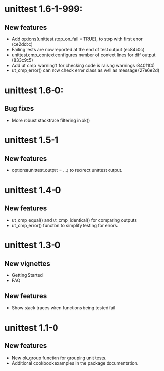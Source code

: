 # unittest 1.6-1-999:

## New features

* Add options(unittest.stop_on_fail = TRUE), to stop with first error (ce2dcbc)
* Failing tests are now reported at the end of test output (ec84b0c)
* unittest.cmp_context configures number of context lines for diff output (833c9c5)
* Add ut_cmp_warning() for checking code is raising warnings (840f1f4)
* ut_cmp_error() can now check error class as well as message (27e6e2d)

# unittest 1.6-0:

## Bug fixes

* More robust stacktrace filtering in ok()

# unittest 1.5-1

## New features

* options(unittest.output = ...) to redirect unittest output.

# unittest 1.4-0

## New features

* ut_cmp_equal() and ut_cmp_identical() for comparing outputs.
* ut_cmp_error() function to simplify testing for errors.

# unittest 1.3-0

## New vignettes

* Getting Started
* FAQ

## New features

* Show stack traces when functions being tested fail

# unittest 1.1-0

## New features

* New ok_group function for grouping unit tests.
* Additional cookbook examples in the package documentation.
